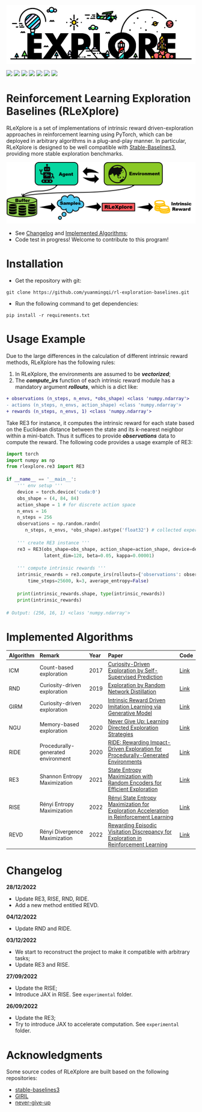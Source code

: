 <div align=center>
<img src='./docs/logo.jpg'>
</div>

<img src="https://img.shields.io/badge/Python->=3.8-brightgreen"> <img src="https://img.shields.io/badge/PyTorch->=1.8.1-orange"> <img src="https://img.shields.io/badge/Gym->=0.21.1-%23252422"> <img src="https://img.shields.io/badge/PyBullet-3.2.5-%2306d6a0">  <img src="https://img.shields.io/badge/DMC Suite-1.0.5-blue"> <img src="https://img.shields.io/badge/JAX-0.3.17-%238338ec"> <img src="https://img.shields.io/badge/Docs-Developing-%23ff595e"> 


# Reinforcement Learning Exploration Baselines (RLeXplore)

RLeXplore is a set of implementations of intrinsic reward driven-exploration approaches in reinforcement learning using PyTorch, which can be deployed in arbitrary algorithms in a plug-and-play manner. In particular, RLeXplore is
designed to be well compatible with [Stable-Baselines3](https://github.com/DLR-RM/stable-baselines3), providing more stable exploration benchmarks. 

<div align=center>
<img src='./docs/flowchart.png' style="width: 600px">
</div>

- See [Changelog](#changelog) and [Implemented Algorithms](#implemented-algorithms);
- Code test in progress! Welcome to contribute to this program!

# Installation
- Get the repository with git:
```
git clone https://github.com/yuanmingqi/rl-exploration-baselines.git
```
- Run the following command to get dependencies:
```shell
pip install -r requirements.txt
```

# Usage Example
Due to the large differences in the calculation of different intrinsic reward methods, RLeXplore has the following rules:

1. In RLeXplore, the environments are assumed to be ***vectorized***;
2. The ***compute_irs*** function of each intrinsic reward module has a mandatory argument ***rollouts***, which is a dict like:
```diff
+ observations (n_steps, n_envs, *obs_shape) <class 'numpy.ndarray'>
- actions (n_steps, n_envs, action_shape) <class 'numpy.ndarray'>
+ rewards (n_steps, n_envs, 1) <class 'numpy.ndarray'>
```

Take RE3 for instance, it computes the intrinsic reward for each state based on the Euclidean distance between the state and 
its $k$-nearest neighbor within a mini-batch. Thus it suffices to provide ***observations</font>*** data to compute the reward. The following code provides a usage example of RE3:
```python
import torch
import numpy as np
from rlexplore.re3 import RE3

if __name__ == '__main__':
    ''' env setup '''
    device = torch.device('cuda:0')
    obs_shape = (4, 84, 84)
    action_shape = 1 # for discrete action space
    n_envs = 16 
    n_steps = 256 
    observations = np.random.randn(
       n_steps, n_envs, *obs_shape).astype('float32') # collected experiences 

    ''' create RE3 instance '''
    re3 = RE3(obs_shape=obs_shape, action_shape=action_shape, device=device,
              latent_dim=128, beta=0.05, kappa=0.00001)

    ''' compute intrinsic rewards '''
    intrinsic_rewards = re3.compute_irs(rollouts={'observations': observations},
        time_steps=25600, k=3, average_entropy=False)

    print(intrinsic_rewards.shape, type(intrinsic_rewards))
    print(intrinsic_rewards)

# Output: (256, 16, 1) <class 'numpy.ndarray'>
```

# Implemented Algorithms
| Algorithm | Remark                                  | Year  | Paper                                                                                                                                                                                                                                                                      | Code                                                                                    |
|:----------|:----------------------------------------|:------|:---------------------------------------------------------------------------------------------------------------------------------------------------------------------------------------------------------------------------------------------------------------------------|:----------------------------------------------------------------------------------------|
| ICM       | Count-based exploration                 | 2017  | [Curiosity-Driven Exploration by Self-Supervised Prediction](http://proceedings.mlr.press/v70/pathak17a/pathak17a.pdf)                                                                                                                                                     | [Link](https://github.com/yuanmingqi/rl-exploration-baselines/tree/main/rlexplore/icm)  |
| RND       | Curiosity-driven exploration            | 2019  | [Exploration by Random Network Distillation](https://arxiv.org/pdf/1810.12894.pdf)                                                                                                                                                                                         | [Link](https://github.com/yuanmingqi/rl-exploration-baselines/tree/main/rlexplore/rnd)  |
| GIRM      | Curiosity-driven exploration            | 2020  | [Intrinsic Reward Driven Imitation Learning via Generative Model](http://proceedings.mlr.press/v119/yu20d/yu20d.pdf)                                                                                                                                                       | [Link](https://github.com/yuanmingqi/rl-exploration-baselines/tree/main/rlexplore/girm) |
| NGU       | Memory-based exploration                | 2020  | [Never Give Up: Learning Directed Exploration Strategies](https://arxiv.org/pdf/2002.06038)                                                                                                                                                                                | [Link](https://github.com/yuanmingqi/rl-exploration-baselines/tree/main/rlexplore/ngu)  |
| RIDE      | Procedurally-generated environment      | 2020  | [RIDE: Rewarding Impact-Driven Exploration for Procedurally-Generated Environments](https://arxiv.org/pdf/2002.12292)                                                                                                                                                      | [Link](https://github.com/yuanmingqi/rl-exploration-baselines/tree/main/rlexplore/ride) |
| RE3       | Shannon Entropy Maximization            | 2021  | [State Entropy Maximization with Random Encoders for Efficient Exploration](http://proceedings.mlr.press/v139/seo21a/seo21a.pdf)                                                                                                                                           | [Link](https://github.com/yuanmingqi/rl-exploration-baselines/tree/main/rlexplore/re3)  |
| RISE      | Rényi Entropy Maximization              | 2022  | [Rényi State Entropy Maximization for Exploration Acceleration in Reinforcement Learning](https://ieeexplore.ieee.org/abstract/document/9802917/)                                                                                                                          | [Link](https://github.com/yuanmingqi/rl-exploration-baselines/tree/main/rlexplore/rise) |
| REVD      | Rényi Divergence Maximization           | 2022  | [Rewarding Episodic Visitation Discrepancy for Exploration in Reinforcement Learning](https://openreview.net/pdf?id=V2pw1VYMrDo)                                                                                                                                           | [Link](https://github.com/yuanmingqi/rl-exploration-baselines/tree/main/rlexplore/revd) |

# Changelog
**28/12/2022**
- Update RE3, RISE, RND, RIDE.
- Add a new method entitled REVD.

**04/12/2022**
- Update RND and RIDE.

**03/12/2022**
- We start to reconstruct the project to make it compatible with arbitrary tasks;
- Update RE3 and RISE.

**27/09/2022**
- Update the RISE;
- Introduce JAX in RISE. See ```experimental``` folder.

**26/09/2022**
- Update the RE3;
- Try to introduce JAX to accelerate computation. See ```experimental``` folder.

# Acknowledgments
Some source codes of RLeXplore are built based on the following repositories:

- [stable-baselines3](https://github.com/DLR-RM/stable-baselines3)
- [GIRIL](https://github.com/xingruiyu/GIRIL)
- [never-give-up](https://github.com/Coac/never-give-up)
